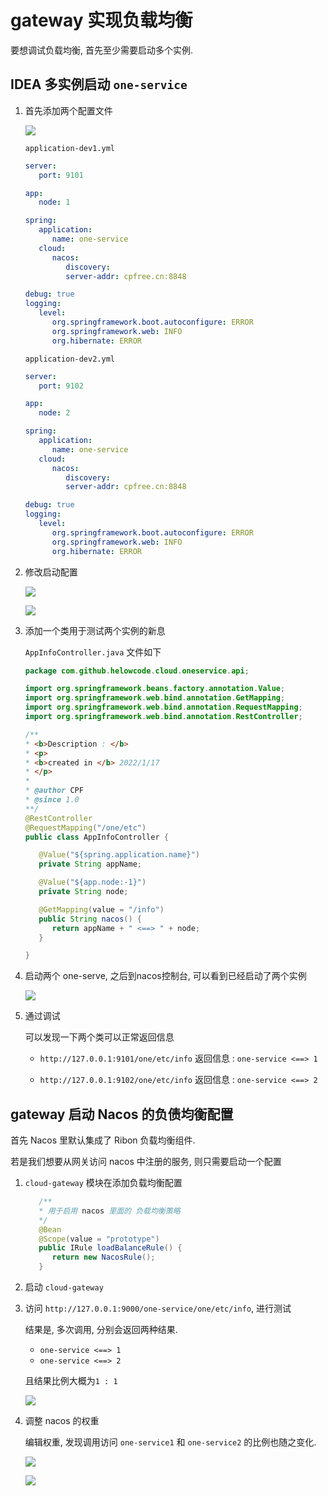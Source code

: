 # gateway 实现负载均衡

要想调试负载均衡, 首先至少需要启动多个实例.

## IDEA 多实例启动 `one-service`

1. 首先添加两个配置文件

   ![](https://gitee.com/cpfree/picture-warehouse/raw/master/devops-note/1642419374475.png)

   `application-dev1.yml`

   ```yml
   server:
      port: 9101

   app:
      node: 1

   spring:
      application:
         name: one-service
      cloud:
         nacos:
            discovery:
            server-addr: cpfree.cn:8848

   debug: true
   logging:
      level:
         org.springframework.boot.autoconfigure: ERROR
         org.springframework.web: INFO
         org.hibernate: ERROR
   ```

   `application-dev2.yml`

   ```yml
   server:
      port: 9102

   app:
      node: 2

   spring:
      application:
         name: one-service
      cloud:
         nacos:
            discovery:
            server-addr: cpfree.cn:8848

   debug: true
   logging:
      level:
         org.springframework.boot.autoconfigure: ERROR
         org.springframework.web: INFO
         org.hibernate: ERROR
   ```

2. 修改启动配置

   ![](https://gitee.com/cpfree/picture-warehouse/raw/master/devops-note/1642419609027.png)

   ![](https://gitee.com/cpfree/picture-warehouse/raw/master/devops-note/1642419831662.png)

3. 添加一个类用于测试两个实例的新息

   `AppInfoController.java` 文件如下

   ```java
   package com.github.helowcode.cloud.oneservice.api;

   import org.springframework.beans.factory.annotation.Value;
   import org.springframework.web.bind.annotation.GetMapping;
   import org.springframework.web.bind.annotation.RequestMapping;
   import org.springframework.web.bind.annotation.RestController;

   /**
   * <b>Description : </b>
   * <p>
   * <b>created in </b> 2022/1/17
   * </p>
   *
   * @author CPF
   * @since 1.0
   **/
   @RestController
   @RequestMapping("/one/etc")
   public class AppInfoController {

      @Value("${spring.application.name}")
      private String appName;

      @Value("${app.node:-1}")
      private String node;

      @GetMapping(value = "/info")
      public String nacos() {
         return appName + " <==> " + node;
      }

   }
   ```

4. 启动两个 one-serve, 之后到nacos控制台, 可以看到已经启动了两个实例

   ![](https://gitee.com/cpfree/picture-warehouse/raw/master/devops-note/1642424151186.png)

5. 通过调试

   可以发现一下两个类可以正常返回信息

   - `http://127.0.0.1:9101/one/etc/info`
      返回信息 : `one-service <==> 1`
   
   - `http://127.0.0.1:9102/one/etc/info`
      返回信息 : `one-service <==> 2`

## gateway 启动 Nacos 的负债均衡配置

首先 Nacos 里默认集成了 Ribon 负载均衡组件.

若是我们想要从网关访问 nacos 中注册的服务, 则只需要启动一个配置

1. `cloud-gateway` 模块在添加负载均衡配置

   ```java
      /**
      * 用于启用 nacos 里面的 负载均衡策略
      */
      @Bean
      @Scope(value = "prototype")
      public IRule loadBalanceRule() {
         return new NacosRule();
      }
   ```

2. 启动 `cloud-gateway`

3. 访问 `http://127.0.0.1:9000/one-service/one/etc/info`, 进行测试

   结果是, 多次调用, 分别会返回两种结果.

      - `one-service <==> 1`
      - `one-service <==> 2`

   且结果比例大概为`1 : 1`

   ![](https://gitee.com/cpfree/picture-warehouse/raw/master/devops-note/1642424808839.png)

4. 调整 nacos 的权重

   编辑权重, 发现调用访问 `one-service1` 和 `one-service2` 的比例也随之变化.

   ![](https://gitee.com/cpfree/picture-warehouse/raw/master/devops-note/1642424957022.png)

   ![](https://gitee.com/cpfree/picture-warehouse/raw/master/devops-note/1642424979400.png)